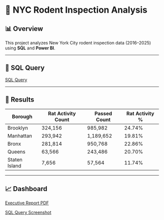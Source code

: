 # 🐀 NYC Rodent Inspection Analysis

## 📊 Overview
This project analyzes New York City rodent inspection data (2016–2025) using **SQL** and **Power BI**.

---

## 🔎 SQL Query
[SQL Query](rodents_summary.sql)

---

## 📂 Results
| Borough       | Rat Activity Count | Passed Count | Rat Activity % |
|---------------|---------------------|--------------|----------------|
| Brooklyn      | 324,156             | 985,982      | 24.74%         |
| Manhattan     | 293,942             | 1,189,652    | 19.81%         |
| Bronx         | 281,814             | 950,768      | 22.86%         |
| Queens        | 63,566              | 243,486      | 20.70%         |
| Staten Island | 7,656               | 57,564       | 11.74%         |

---

## 📈 Dashboard
[Executive Report PDF](./executive_view.pdf)

[SQL Query Screenshot](./sql_query.png)
